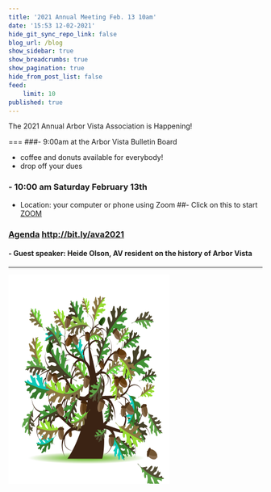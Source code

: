 ```yaml
---
title: '2021 Annual Meeting Feb. 13 10am'
date: '15:53 12-02-2021'
hide_git_sync_repo_link: false
blog_url: /blog
show_sidebar: true
show_breadcrumbs: true
show_pagination: true
hide_from_post_list: false
feed:
    limit: 10
published: true
---
```


<div class="bg-success">The 2021 Annual Arbor Vista Association is Happening!</div>

===
###- 9:00am at the Arbor Vista Bulletin Board 
-  coffee and donuts available for everybody!
- drop off your dues
### - 10:00 am  Saturday February 13th 
- Location:  your computer or phone using Zoom
##- Click on this to start [ZOOM ](https://us02web.zoom.us/j/89147299026?pwd=Wlh0RjF5a0JqRU96WXJKUjdVUXJiZz09)
### [Agenda](http://bit.ly/ava2021)  http://bit.ly/ava2021
#### - Guest speaker: Heide Olson, AV resident on the history of Arbor Vista

---


![image](Oak_Tree.png)

